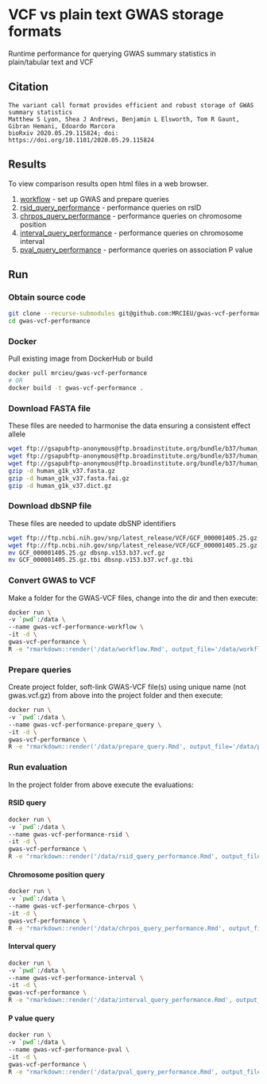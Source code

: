 # VCF vs plain text GWAS storage formats

Runtime performance for querying GWAS summary statistics in plain/tabular text and VCF

## Citation

```
The variant call format provides efficient and robust storage of GWAS summary statistics
Matthew S Lyon, Shea J Andrews, Benjamin L Elsworth, Tom R Gaunt, Gibran Hemani, Edoardo Marcora
bioRxiv 2020.05.29.115824; doi: https://doi.org/10.1101/2020.05.29.115824
```

## Results

To view comparison results open html files in a web browser.

1. [workflow](https://mrcieu.github.io/gwas-vcf-performance/workflow.html) - set up GWAS and prepare queries
2. [rsid_query_performance](https://mrcieu.github.io/gwas-vcf-performance/rsid_query_performance.html) - performance queries on rsID
3. [chrpos_query_performance](https://mrcieu.github.io/gwas-vcf-performance/chrpos_query_performance.html) - performance queries on chromosome position
4. [interval_query_performance](https://mrcieu.github.io/gwas-vcf-performance/interval_query_performance.html) - performance queries on chromosome interval
5. [pval_query_performance](https://mrcieu.github.io/gwas-vcf-performance/pval_query_performance.html) - performance queries on association P value

## Run

### Obtain source code

```sh
git clone --recurse-submodules git@github.com:MRCIEU/gwas-vcf-performance.git
cd gwas-vcf-performance
```

### Docker

Pull existing image from DockerHub or build

```sh
docker pull mrcieu/gwas-vcf-performance
# OR
docker build -t gwas-vcf-performance .
```

### Download FASTA file

These files are needed to harmonise the data ensuring a consistent effect allele

```sh
wget ftp://gsapubftp-anonymous@ftp.broadinstitute.org/bundle/b37/human_g1k_v37.fasta.gz
wget ftp://gsapubftp-anonymous@ftp.broadinstitute.org/bundle/b37/human_g1k_v37.fasta.fai.gz
wget ftp://gsapubftp-anonymous@ftp.broadinstitute.org/bundle/b37/human_g1k_v37.dict.gz
gzip -d human_g1k_v37.fasta.gz
gzip -d human_g1k_v37.fasta.fai.gz
gzip -d human_g1k_v37.dict.gz
```

### Download dbSNP file

These files are needed to update dbSNP identifiers

```sh
wget ftp://ftp.ncbi.nih.gov/snp/latest_release/VCF/GCF_000001405.25.gz
wget ftp://ftp.ncbi.nih.gov/snp/latest_release/VCF/GCF_000001405.25.gz.tbi
mv GCF_000001405.25.gz dbsnp.v153.b37.vcf.gz
mv GCF_000001405.25.gz.tbi dbsnp.v153.b37.vcf.gz.tbi
```

### Convert GWAS to VCF

Make a folder for the GWAS-VCF files, change into the dir and then execute:

```sh
docker run \
-v `pwd`:/data \
--name gwas-vcf-performance-workflow \
-it -d \
gwas-vcf-performance \
R -e "rmarkdown::render('/data/workflow.Rmd', output_file='/data/workflow.html', params = list(ukbb_id = 21001))"
```

### Prepare queries

Create project folder, soft-link GWAS-VCF file(s) using unique name (not gwas.vcf.gz) from above into the project folder and then execute:

```sh
docker run \
-v `pwd`:/data \
--name gwas-vcf-performance-prepare_query \
-it -d \
gwas-vcf-performance \
R -e "rmarkdown::render('/data/prepare_query.Rmd', output_file='/data/prepare_query.html', params = list(n_sim = 100, n_variants = 10000000))"
```

### Run evaluation

In the project folder from above execute the evaluations:

#### RSID query

```sh
docker run \
-v `pwd`:/data \
--name gwas-vcf-performance-rsid \
-it -d \
gwas-vcf-performance \
R -e "rmarkdown::render('/data/rsid_query_performance.Rmd', output_file='/data/rsid_query_performance.html', params = list(n_sim = 100))"
```

#### Chromosome position query

```sh
docker run \
-v `pwd`:/data \
--name gwas-vcf-performance-chrpos \
-it -d \
gwas-vcf-performance \
R -e "rmarkdown::render('/data/chrpos_query_performance.Rmd', output_file='/data/chrpos_query_performance.html', params = list(n_sim = 100))"
```

#### Interval query

```sh
docker run \
-v `pwd`:/data \
--name gwas-vcf-performance-interval \
-it -d \
gwas-vcf-performance \
R -e "rmarkdown::render('/data/interval_query_performance.Rmd', output_file='/data/interval_query_performance.html', params = list(n_sim = 100))"
```

#### P value query

```sh
docker run \
-v `pwd`:/data \
--name gwas-vcf-performance-pval \
-it -d \
gwas-vcf-performance \
R -e "rmarkdown::render('/data/pval_query_performance.Rmd', output_file='/data/pval_query_performance.html', params = list(n_sim = 100))"
```
